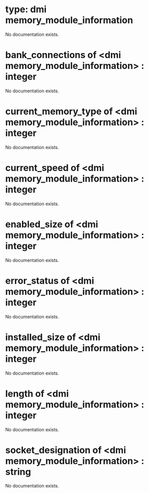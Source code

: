 # type: dmi memory_module_information

No documentation exists.

# bank_connections of &lt;dmi memory_module_information&gt; : integer

No documentation exists.

# current_memory_type of &lt;dmi memory_module_information&gt; : integer

No documentation exists.

# current_speed of &lt;dmi memory_module_information&gt; : integer

No documentation exists.

# enabled_size of &lt;dmi memory_module_information&gt; : integer

No documentation exists.

# error_status of &lt;dmi memory_module_information&gt; : integer

No documentation exists.

# installed_size of &lt;dmi memory_module_information&gt; : integer

No documentation exists.

# length of &lt;dmi memory_module_information&gt; : integer

No documentation exists.

# socket_designation of &lt;dmi memory_module_information&gt; : string

No documentation exists.
